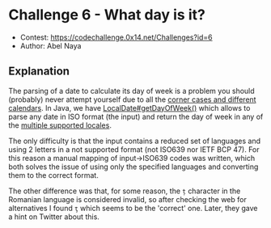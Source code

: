 # Challenge 6 - What day is it?
- Contest: https://codechallenge.0x14.net/Challenges?id=6
- Author: Abel Naya

## Explanation
The parsing of a date to calculate its day of week is a problem you should (probably) never attempt yourself due to all the [corner cases and different calendars](https://en.wikipedia.org/wiki/Determination_of_the_day_of_the_week). In Java, we have [LocalDate#getDayOfWeek()](https://docs.oracle.com/javase/8/docs/api/java/time/LocalDate.html#getDayOfWeek--) which allows to parse any date in ISO format (the input) and return the day of week in any of the [multiple supported locales](https://www.oracle.com/java/technologies/javase/jdk8-jre8-suported-locales.html).

The only difficulty is that the input contains a reduced set of languages and using 2 letters in a not supported format (not ISO639 nor IETF BCP 47). For this reason a manual mapping of input->ISO639 codes was written, which both solves the issue of using only the specified languages and converting them to the correct format.

The other difference was that, for some reason, the `ț` character in the Romanian language is considered invalid, so after checking the web for alternatives I found `ţ` which seems to be the 'correct' one. Later, they gave a hint on Twitter about this.